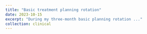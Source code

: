 ```yaml
---
title: "Basic treatment planning rotation"
date: 2023-10-15
excerpt: "During my three-month basic planning rotation ..."
collection: clinical
---
```

